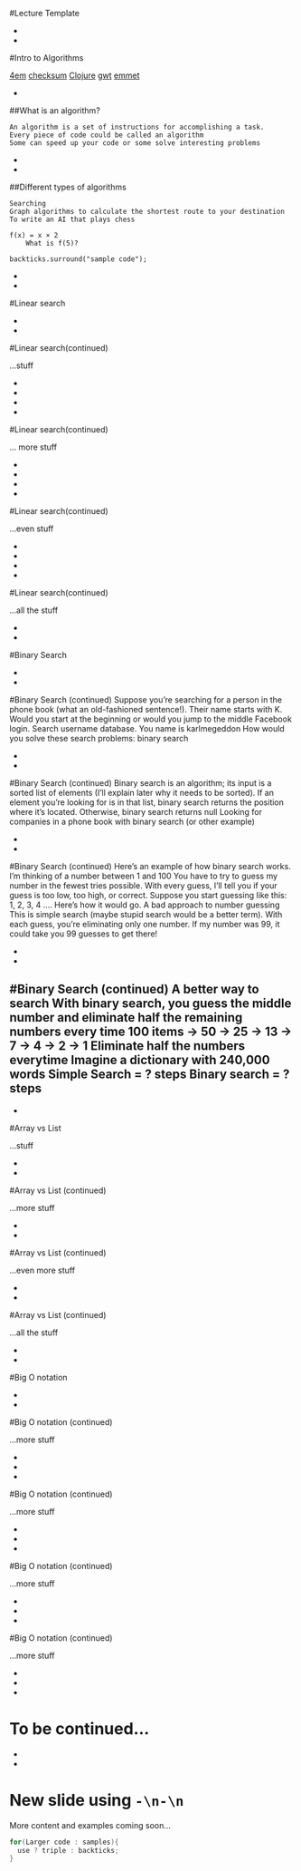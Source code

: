 #Lecture Template



-
-
#Intro to Algorithms

[4em](https://www.w3schools.com/CSSref/css_units.asp) [checksum](https://en.wikipedia.org/wiki/Checksum) [Clojure](https://clojure.org/) [gwt](http://www.gwtproject.org/) [emmet](http://emmet.io/)

-
##What is an algorithm?

	An algorithm is a set of instructions for accomplishing a task.
    Every piece of code could be called an algorithm
	Some can speed up your code or some solve interesting problems

-
-

##Different types of algorithms

	Searching
	Graph algorithms to calculate the shortest route to your destination
	To write an AI that plays chess

	f(x) = x × 2
		What is f(5)?

`backticks.surround("sample code");`


-
-
#Linear search
	


-
-
#Linear search(continued)
	
...stuff

-
-

-
-
#Linear search(continued)
	
... more stuff

-
-

-
-
#Linear search(continued)
	
...even stuff

-
-

-
-
#Linear search(continued)
	
...all the stuff

-
-
#Binary Search

-
-
#Binary Search (continued)
Suppose you’re searching for a person in the phone book (what an old-fashioned sentence!). Their name starts with K.
    Would you start at the beginning or would you jump to the middle
    Facebook login. 
        Search username database.
        You name is karlmegeddon
    How would you solve these search problems: binary search

-
-
#Binary Search (continued)
Binary search is an algorithm; its input is a sorted list of elements (I’ll explain later why it needs to be sorted). If an element you’re looking for is in that list, binary search returns the position where it’s located. Otherwise, binary search returns null
    Looking for companies in a phone book with binary search (or other example)

-
-
#Binary Search (continued)
Here’s an example of how binary search works. I’m thinking of a number between 1 and 100
    You have to try to guess my number in the fewest tries possible. With every guess, I’ll tell you if your guess is too low, too high, or correct.
    Suppose you start guessing like this: 1, 2, 3, 4 .... Here’s how it would go.
    A bad approach to number guessing
    This is simple search (maybe stupid search would be a better term). With each guess, you’re eliminating only one number. If my number was 99, it could take you 99 guesses to get there!

-
-
#Binary Search (continued)
    A better way to search
        With binary search, you guess the middle number and eliminate half the remaining numbers every time
        100 items -> 50 -> 25 -> 13 -> 7 -> 4 -> 2 -> 1
            Eliminate half the numbers everytime
        Imagine a dictionary with 240,000 words
            Simple Search = ? steps
            Binary search = ? steps
-
-
#Array vs List
	
...stuff

-
-
#Array vs List (continued)
	
...more stuff

-
-
#Array vs List (continued)
	
...even more stuff

-
-
#Array vs List (continued)
	
...all the stuff


-
-
#Big O notation



-
-
#Big O notation (continued)
	
...more stuff


-
-
-
#Big O notation (continued)
	
...more stuff


-
-
-
#Big O notation (continued)
	
...more stuff


-
-
-
#Big O notation (continued)
	
...more stuff


-
-
-
# To be continued...
	
-
-
# New slide using `-\n-\n`

More content and examples coming soon...

```Java
for(Larger code : samples){
  use ? triple : backticks;
}
```
